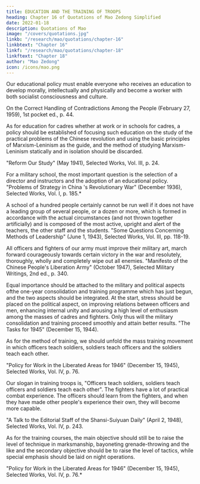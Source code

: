 ```yaml
---
title: EDUCATION AND THE TRAINING OF TROOPS
heading: Chapter 16 of Quotations of Mao Zedong Simplified
date: 2022-01-18
description: Quotations of Mao
image: "/covers/quotations.jpg"
linkb: "/research/mao/quotations/chapter-16"
linkbtext: "Chapter 16"
linkf: "/research/mao/quotations/chapter-18"
linkftext: "Chapter 18"
author: "Mao Zedong"
icon: /icons/mao.png
---
```



Our educational policy must enable everyone who receives an education to
develop morally, intellectually and physically and become a worker with both
socialist consciousness and culture.

On the Correct Handling of Contradictions Among the People (February 27, 1959),
1st pocket ed., p. 44.

As for education for cadres whether at work or in schools for cadres, a policy
should be established of focusing such education on the study of the practical
problems of the Chinese revolution and using the basic principles of
Marxism-Leninism as the guide, and the method of studying Marxism-
Leninism statically and in isolation should be discarded.

"Reform Our Study" (May 1941), Selected Works, Vol. III, p. 24.

For a military school, the most important question is the selection of a
director and instructors and the adoption of an educational policy.
"Problems of Strategy in China 's Revolutionary War" (December 1936), Selected
Works, Vol. I, p. 185.*

A school of a hundred people certainly cannot be run well if it does not have
a leading group of several people, or a dozen or more, which is formed in
accordance with the actual circumstances (and not thrown together
artificially) and is composed of the most active, upright and alert of the
teachers, the other staff and the students.
"Some Questions Concerning Methods of Leadership" (June 1, 1943), Selected Works,
Vol. III, pp. 118-19.

All officers and fighters of our army must improve their military art, march
forward courageously towards certain victory in the war and resolutely,
thoroughly, wholly and completely wipe out all enemies.
"Manifesto of the Chinese People's Liberation Army" (October 1947), Selected
Military Writings, 2nd ed., p. 340.

Equal importance should be attached to the military and political aspects ofthe one-year consolidation and training programme which has just begun, and
the two aspects should be integrated. At the start, stress should be placed on
the political aspect, on improving relations between officers and men,
enhancing internal unity and arousing a high level of enthusiasm among the
masses of cadres and fighters. Only thus will the military consolidation and
training proceed smoothly and attain better results.
"The Tasks for 1945" (December 15, 1944).

As for the method of training, we should unfold the mass training movement
in which officers teach soldiers, soldiers teach officers and the soldiers teach
each other.

"Policy for Work in the Liberated Areas for 1946" (December 15, 1945), Selected
Works, Vol. IV, p. 76.

Our slogan in training troops is, "Officers teach soldiers, soldiers teach
officers and soldiers teach each other". The fighters have a lot of practical
combat experience. The officers should learn from the fighters, and when
they have made other people's experience their own, they will become more
capable.

"A Talk to the Editorial Staff of the Shansi-Suiyuan Daily" (April 2, 1948), Selected
Works, Vol. IV, p. 243.

As for the training courses, the main objective should still be to raise the level
of technique in marksmanship, bayoneting grenade-throwing and the like and
the secondary objective should be to raise the level of tactics, while special
emphasis should be laid on night operations.

"Policy for Work in the Liberated Areas for 1946" (December 15, 1945), Selected
Works, Vol. IV, p. 76.*
